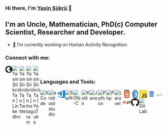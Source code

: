 ### Hi there, I'm [Yasin Şükrü][website] 👋

## I'm an Uncle, Mathematician, PhD(c) Computer Scientist, Researcher and Developer.
- 🔭 I’m currently working on Human Activity Recognition

### Connect with me:

[<img align="left" alt="yasinsukrutan.com" width="22px" src="https://raw.githubusercontent.com/iconic/open-iconic/master/svg/globe.svg" />][website]
[<img align="left" alt="Yasin Şükrü Tan | LinkedIn" width="22px" src="https://cdn.jsdelivr.net/npm/simple-icons@v3/icons/linkedin.svg" />][linkedin]
[<img align="left" alt="Yasin Şükrü Tan | Twitter" width="22px" src="https://cdn.jsdelivr.net/npm/simple-icons@v3/icons/twitter.svg" />][twitter]
[<img align="left" alt="Yasin Şükrü Tan | Instagram" width="22px" src="https://cdn.jsdelivr.net/npm/simple-icons@v3/icons/instagram.svg" />][instagram]
[<img align="left" alt="Yasin Şükrü Tan | YouTube" width="22px" src="https://cdn.jsdelivr.net/npm/simple-icons@v3/icons/youtube.svg" />][youtube]

<br />

### Languages and Tools:

[<img align="left" alt="XCode" width="26px" src="https://img.icons8.com/color/48/000000/xcode.png" />][website]
[<img align="left" alt="android studio" width="26px" src="https://upload.wikimedia.org/wikipedia/commons/thumb/3/34/Android_Studio_icon.svg/240px-Android_Studio_icon.svg.png" />][website]
[<img align="left" alt="Visual Studio Code" width="26px" src="https://raw.githubusercontent.com/github/explore/80688e429a7d4ef2fca1e82350fe8e3517d3494d/topics/visual-studio-code/visual-studio-code.png" />][website]
[<img align="left" alt="Swift" width="26px" src="https://img.icons8.com/fluent/48/000000/swift.png" />][website]
[<img align="left" alt="Obj-C" width="26px" src="https://syntheway.com/Objective-C-icon.png" />][website]
[<img align="left" alt="Kotlin" width="26px" src="https://img.icons8.com/color/48/000000/kotlin.png" />][website]
[<img align="left" alt="Java" width="26px" src="https://img.icons8.com/color/48/000000/java-coffee-cup-logo.png" />][website]
[<img align="left" alt="Python" width="26px" src="https://img.icons8.com/dusk/64/000000/python.png" />][website]
[<img align="left" alt="Php" width="26px" src="https://img.icons8.com/officel/40/000000/php-logo.png" />][website]
[<img align="left" alt="Laravel" width="26px" src="https://img.icons8.com/ios/50/000000/laravel.png" />][website]
[<img align="left" alt="HTML5" width="26px" src="https://raw.githubusercontent.com/github/explore/80688e429a7d4ef2fca1e82350fe8e3517d3494d/topics/html/html.png" />][website]
[<img align="left" alt="CSS3" width="26px" src="https://raw.githubusercontent.com/github/explore/80688e429a7d4ef2fca1e82350fe8e3517d3494d/topics/css/css.png" />][website]
[<img align="left" alt="JavaScript" width="26px" src="https://raw.githubusercontent.com/github/explore/80688e429a7d4ef2fca1e82350fe8e3517d3494d/topics/javascript/javascript.png" />][website]
[<img align="left" alt="SQL" width="26px" src="https://raw.githubusercontent.com/github/explore/80688e429a7d4ef2fca1e82350fe8e3517d3494d/topics/sql/sql.png" />][website]
[<img align="left" alt="MySQL" width="26px" src="https://raw.githubusercontent.com/github/explore/80688e429a7d4ef2fca1e82350fe8e3517d3494d/topics/mysql/mysql.png" />][website]
[<img align="left" alt="Git" width="26px" src="https://raw.githubusercontent.com/github/explore/80688e429a7d4ef2fca1e82350fe8e3517d3494d/topics/git/git.png" />][website]
[<img align="left" alt="GitHub" width="26px" src="https://raw.githubusercontent.com/github/explore/78df643247d429f6cc873026c0622819ad797942/topics/github/github.png" />][website]
[<img align="left" alt="GitLab" width="26px" src="https://img.icons8.com/color/48/000000/gitlab.png" />][website]


[website]: https:yasinsukrutan.com
[youtube]: https://www.youtube.com/channel/UCXeerPhqe7rzITeg5gsda_w
[twitter]: https://twitter.com/uAibu
[instagram]: https://instagram.com/uAibu
[linkedin]: https://www.linkedin.com/in/ysnskrtan/
<!--
**ysnskrtan/ysnskrtan** is a ✨ _special_ ✨ repository because its `README.md` (this file) appears on your GitHub profile.

Here are some ideas to get you started:

- 🔭 I’m currently working on ...
- 🌱 I’m currently learning ...
- 👯 I’m looking to collaborate on ...
- 🤔 I’m looking for help with ...
- 💬 Ask me about ...
- 📫 How to reach me: ...
- 😄 Pronouns: ...
- ⚡ Fun fact: ...
-->
